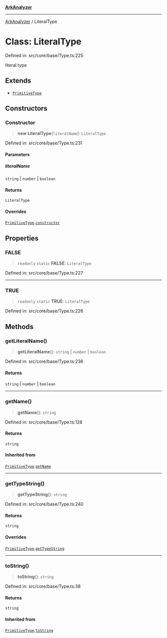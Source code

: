 [**ArkAnalyzer**](../README.md)

***

[ArkAnalyzer](../globals.md) / LiteralType

# Class: LiteralType

Defined in: src/core/base/Type.ts:225

literal type

## Extends

- [`PrimitiveType`](PrimitiveType.md)

## Constructors

### Constructor

> **new LiteralType**(`literalName`): `LiteralType`

Defined in: src/core/base/Type.ts:231

#### Parameters

##### literalName

`string` | `number` | `boolean`

#### Returns

`LiteralType`

#### Overrides

[`PrimitiveType`](PrimitiveType.md).[`constructor`](PrimitiveType.md#constructor)

## Properties

### FALSE

> `readonly` `static` **FALSE**: `LiteralType`

Defined in: src/core/base/Type.ts:227

***

### TRUE

> `readonly` `static` **TRUE**: `LiteralType`

Defined in: src/core/base/Type.ts:226

## Methods

### getLiteralName()

> **getLiteralName**(): `string` \| `number` \| `boolean`

Defined in: src/core/base/Type.ts:236

#### Returns

`string` \| `number` \| `boolean`

***

### getName()

> **getName**(): `string`

Defined in: src/core/base/Type.ts:128

#### Returns

`string`

#### Inherited from

[`PrimitiveType`](PrimitiveType.md).[`getName`](PrimitiveType.md#getname)

***

### getTypeString()

> **getTypeString**(): `string`

Defined in: src/core/base/Type.ts:240

#### Returns

`string`

#### Overrides

[`PrimitiveType`](PrimitiveType.md).[`getTypeString`](PrimitiveType.md#gettypestring)

***

### toString()

> **toString**(): `string`

Defined in: src/core/base/Type.ts:38

#### Returns

`string`

#### Inherited from

[`PrimitiveType`](PrimitiveType.md).[`toString`](PrimitiveType.md#tostring)
